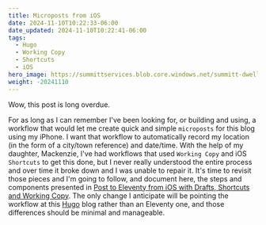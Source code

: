 ```yaml
---
title: Microposts from iOS
date: 2024-11-10T10:22:33-06:00
date_updated: 2024-11-10T10:22:41-06:00
tags: 
  - Hugo
  - Working Copy
  - Shortcuts
  - iOS
hero_image: https://summittservices.blob.core.windows.net/summitt-dweller-blog/images/2024/11/IMG_469CBC9951B6-1.jpeg
weight: -20241110
---
```


Wow, this post is long overdue.  

For as long as I can remember I've been looking for, or building and using, a workflow that would let me create quick and simple `microposts` for this blog using my iPhone.  I want that workflow to automatically record my location (in the form of a city/town reference) and date/time.  With the help of my daughter, Mackenzie, I've had workflows that used `Working Copy` and iOS `Shortcuts` to get this done, but I never really understood the entire process and over time it broke down and I was unable to repair it.  It's time to revisit those pieces and I'm going to follow, and document here, the steps and components presented in [Post to Eleventy from iOS with Drafts, Shortcuts and Working Copy](https://florian.ec/blog/post-to-eleventy-ios-drafts-shortcuts-working-copy/). The only change I anticipate will be pointing the workflow at this [Hugo](https://gohugo.io) blog rather than an Eleventy one, and those differences should be minimal and manageable.  

